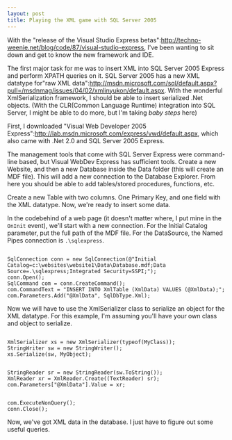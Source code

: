 ```yaml
--- 
layout: post
title: Playing the XML game with SQL Server 2005
---
```

With the "release of the Visual Studio Express betas":http://techno-weenie.net/blog/code/87/visual-studio-express, I've been wanting to sit down and get to know the new framework and IDE.  

The first major task for me was to insert XML into SQL Server 2005 Express and perform XPATH queries on it.  SQL Server 2005 has a new XML datatype for"raw XML data":http://msdn.microsoft.com/sql/default.aspx?pull=/msdnmag/issues/04/02/xmlinyukon/default.aspx.  With the wonderful XmlSerialization framework, I should be able to insert serialized .Net objects.  (With the CLR(Common Language Runtime) integration into SQL Server, I might be able to do more, but I'm taking _baby steps_ here)

First, I downloaded "Visual Web Developer 2005 Express":http://lab.msdn.microsoft.com/express/vwd/default.aspx, which also came with .Net 2.0 and SQL Server 2005 Express.  

The management tools that come with SQL Server Express were command-line based, but Visual WebDev Express has sufficient tools.  Create a new Website, and then a new Database inside the Data folder (this will create an MDF file).  This will add a new connection to the Database Explorer.  From here you should be able to add tables/stored procedures, functions, etc.

Create a new Table with two columns.  One Primary Key, and one field with the XML datatype.  Now, we're ready to insert some data.

In the codebehind of a web page (it doesn't matter where, I put mine in the <code>OnInit</code> event), we'll start with a new connection.  For the Initial Catalog parameter, put the full path of the MDF file.  For the DataSource, the Named Pipes connection is <code>.\sqlexpress</code>.

<pre><code>
SqlConnection conn = new SqlConnection(@"Initial Catalog=c:\websites\website1\Data\Database.mdf;Data Source=.\sqlexpress;Integrated Security=SSPI;");
conn.Open();
SqlCommand com = conn.CreateCommand();
com.CommandText = "INSERT INTO XmlTable (XmlData) VALUES (@XmlData);";
com.Parameters.Add("@XmlData", SqlDbType.Xml);
</code></pre>

Now we will have to use the XmlSerializer class to serialize an object for the XML datatype.  For this example, I'm assuming you'll have your own class and object to serialize.

<pre><code>
XmlSerializer xs = new XmlSerializer(typeof(MyClass));
StringWriter sw = new StringWriter();
xs.Serialize(sw, MyObject);
</code></pre>

<pre><code>
StringReader sr = new StringReader(sw.ToString());
XmlReader xr = XmlReader.Create((TextReader) sr);
com.Parameters["@XmlData"].Value = xr;
</code></pre>

<pre><code>
com.ExecuteNonQuery();
conn.Close();
</code></pre>

Now, we've got XML data in the database.  I just have to figure out some useful queries.
